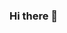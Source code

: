 ### Hi there 👋

<!--
**PolykarposPolykarpidis/PolykarposPolykarpidis** is a ✨ _special_ ✨ repository because its `README.md` (this file) appears on your GitHub profile.

Here are some ideas to get you started:

- 🔭 I’m currently working on Agile Actors as a Data Engineer.
- ✨ I have a PhD in musicology specializing in its computational approach.
- 🌱 I’m currently learning git and github.
- 👯 I’m looking to collaborate on Computational Musicology.
- 🤔 I’m looking for help with new Computational approaches of Data Science.
- 💬 Ask me about Computational Musicology, Byzantine Musicology, Data Engineer, and Data Analysis.
- 📫 How to reach me: polykarpospolykarpidis@gmail.com
- 😄 Pronouns: Polýkarpos Polykarpídis
- ⚡ Fun fact: I love music and programming.
-->
